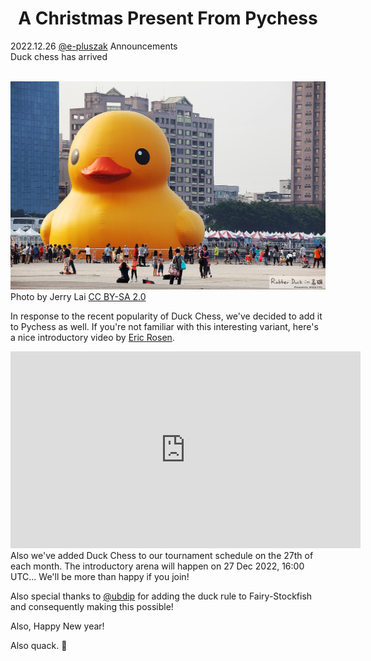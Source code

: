 <h1 align="center">A Christmas Present From Pychess</h1>
<div class="meta-headline">
    <div class= "meta">
        <span class="text">2022.12.26</span>
        <span class="text"><a href="/@/e-pluszak">@e-pluszak</a></span>
        <span class="text">Announcements</span>
    </div>
    <div class= "headline">Duck chess has arrived</div>
</div>
</br>

![Duck](https://github.com/gbtami/pychess-variants/blob/master/static/images/Duck.jpg)
Photo by Jerry Lai [CC BY-SA 2.0](https://creativecommons.org/licenses/by-sa/2.0/deed.en)

In response to the recent popularity of Duck Chess, we've decided to add it to Pychess as well. If you're not familiar with this interesting variant, here's a nice introductory video by <a href="/@/EricRosen">Eric Rosen</a>.
<iframe width="560" height="315" src="https://www.youtube.com/embed/BqvYsPAufB8" frameborder="0" allowfullscreen></iframe>
Also we've added Duck Chess to our tournament schedule on the 27th of each month. The introductory arena will happen on 27 Dec 2022, 16:00 UTC... We'll be more than happy if you join!

Also special thanks to <a href="/@/ubdip">@ubdip</a> for adding the duck rule to Fairy-Stockfish and consequently making this possible!

Also, Happy New year!

Also quack. 🦆
